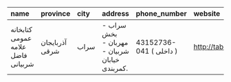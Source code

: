 | name                              | province       | city   | address                                      | phone_number            | website            |
|:----------------------------------|:---------------|:-------|:---------------------------------------------|:------------------------|:-------------------|
| كتابخانه عمومی علامه فاضل شربيانى | آذربایجان شرقی | سراب   | سراب - بخش مهربان - شربيان - خيابان كمربندى. | 43152736-041 ( داخلی  ) | http://tabrizpl.ir |